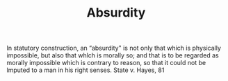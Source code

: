 ---
title: Absurdity
permalink: "/definitions/absurdity.html"
body: In statutory construction, an “absurdity" is not only that which is physically
  impossible, but also that whlch is morally so; and that is to be regarded as morally
  impossible which is contrary to reason, so that it could not be lmputed to a man
  in his right senses. State v. Hayes, 81
published_at: '2018-07-07'
layout: post
---